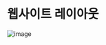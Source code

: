 # 웹사이트 레이아웃
![image](https://user-images.githubusercontent.com/101630961/215400882-0de1d7bc-56c6-49c1-8d7c-d14c54bb0c29.png)
